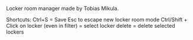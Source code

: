 Locker room manager made by Tobias Mikula.






Shortcuts:
Ctrl+S = Save
Esc to escape new locker room mode
Ctrl/Shift + Click on locker (even in filter) = select locker
delete = delete selected lockers
